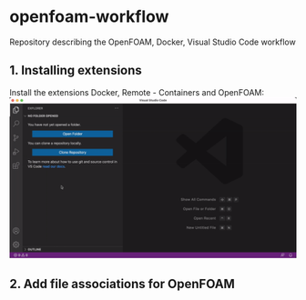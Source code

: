 # openfoam-workflow
Repository describing the OpenFOAM, Docker, Visual Studio Code workflow

## 1. Installing extensions
Install the extensions Docker, Remote - Containers and OpenFOAM:
![](extensions.gif)

## 2. Add file associations for OpenFOAM
